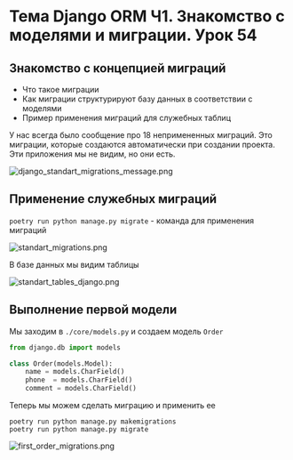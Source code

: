 # Тема Django ORM Ч1. Знакомство с моделями и миграции. Урок 54

## Знакомство с концепцией миграций

- Что такое миграции
- Как миграции структурируют базу данных в соответствии с моделями
- Пример применения миграций для служебных таблиц

У нас всегда было сообщение про 18 непримененных миграций. Это миграции, которые создаются автоматически при создании проекта.
Эти приложения мы не видим, но они есть.

![django_standart_migrations_message.png](./images/django_standart_migrations_message.png)

## Применение служебных миграций

`poetry run python manage.py migrate` - команда для применения миграций

![standart_migrations.png](./images/standart_migrations.png)

В базе данных мы видим таблицы

![standart_tables_django.png](./images/standart_tables_django.png)

## Выполнение первой модели

Мы заходим в `./core/models.py` и создаем модель `Order`

```python
from django.db import models

class Order(models.Model):
    name = models.CharField()
    phone  = models.CharField()
    comment = models.CharField()
```

Теперь мы можем сделать миграцию и применить ее

```
poetry run python manage.py makemigrations
poetry run python manage.py migrate
```

![first_order_migrations.png](./images/first_order_migrations.png)
